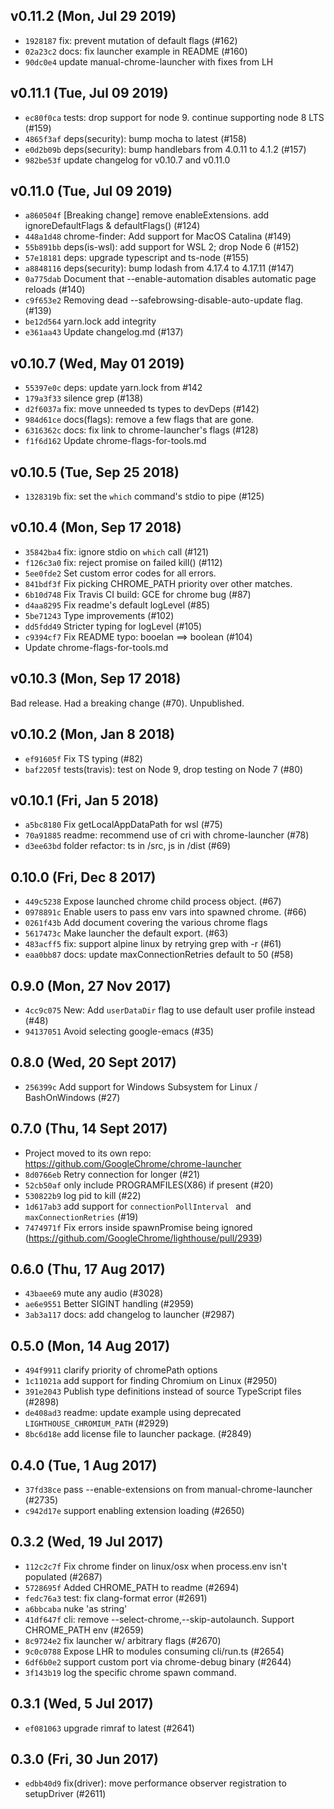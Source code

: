 ## v0.11.2 (Mon, Jul 29 2019)
* `1928187` fix: prevent mutation of default flags (#162)
* `02a23c2` docs: fix launcher example in README (#160)
* `90dc0e4` update manual-chrome-launcher with fixes from LH

## v0.11.1 (Tue, Jul 09 2019)
* `ec80f0ca` tests: drop support for node 9. continue supporting node 8 LTS (#159)
* `4865f3af` deps(security): bump mocha to latest (#158)
* `e0d2b09b` deps(security): bump handlebars from 4.0.11 to 4.1.2 (#157)
* `982be53f` update changelog for v0.10.7 and v0.11.0

## v0.11.0 (Tue, Jul 09 2019)
* `a860504f` [Breaking change] remove enableExtensions. add ignoreDefaultFlags & defaultFlags() (#124)
* `448a1d48` chrome-finder: Add support for MacOS Catalina (#149)
* `55b891bb` deps(is-wsl): add support for WSL 2; drop Node 6 (#152)
* `57e18181` deps: upgrade typescript and ts-node (#155)
* `a8848116` deps(security): bump lodash from 4.17.4 to 4.17.11 (#147)
* `0a775dab` Document that --enable-automation disables automatic page reloads (#140)
* `c9f653e2` Removing dead --safebrowsing-disable-auto-update flag. (#139)
* `be12d564` yarn.lock add integrity
* `e361aa43` Update changelog.md (#137)

## v0.10.7 (Wed, May 01 2019)
* `55397e0c` deps: update yarn.lock from #142
* `179a3f33` silence grep (#138)
* `d2f6037a` fix: move unneeded ts types to devDeps (#142)
* `984d61ce` docs(flags): remove a few flags that are gone.
* `6316362c` docs: fix link to chrome-launcher's flags (#128)
* `f1f6d162` Update chrome-flags-for-tools.md

## v0.10.5 (Tue, Sep 25 2018)
* `1328319b` fix: set the `which` command's stdio to pipe (#125)

## v0.10.4 (Mon, Sep 17 2018)
* `35842ba4` fix: ignore stdio on `which` call (#121)
* `f126c3a0` fix: reject promise on failed kill() (#112)
* `5ee0fde2` Set custom error codes for all errors.
* `841bdf3f` Fix picking CHROME_PATH priority over other matches.
* `6b10d748` Fix Travis CI build: GCE for chrome bug (#87)
* `d4aa8295` Fix readme's default logLevel (#85)
* `5be71243` Type improvements (#102)
* `dd5fdd49` Stricter typing for logLevel (#105)
* `c9394cf7` Fix README typo: booelan ==> boolean (#104)
* Update chrome-flags-for-tools.md

## v0.10.3 (Mon, Sep 17 2018)
Bad release. Had a breaking change (#70). Unpublished.

## v0.10.2 (Mon, Jan 8 2018)
* `ef91605f` Fix TS typing (#82)
* `baf2205f` tests(travis): test on Node 9, drop testing on Node 7 (#80)

## v0.10.1 (Fri, Jan 5 2018)
* `a5bc8180` Fix getLocalAppDataPath for wsl (#75)
* `70a91885` readme: recommend use of cri with chrome-launcher (#78)
* `d3ee63bd` folder refactor: ts in /src, js in /dist (#69)

## 0.10.0 (Fri, Dec 8 2017)
* `449c5238` Expose launched chrome child process object. (#67)
* `0978891c` Enable users to pass env vars into spawned chrome. (#66)
* `0261f43b` Add document covering the various chrome flags
* `5617473c` Make launcher the default export. (#63)
* `483acff5` fix: support alpine linux by retrying grep with -r  (#61)
* `eaa0bb87` docs: update maxConnectionRetries default to 50 (#58)

## 0.9.0 (Mon, 27 Nov 2017)
* `4cc9c075` New: Add `userDataDir` flag to use default user profile instead (#48)
* `94137051` Avoid selecting google-emacs (#35)

## 0.8.0 (Wed, 20 Sept 2017)
* `256399c` Add support for Windows Subsystem for Linux / BashOnWindows (#27)

## 0.7.0 (Thu, 14 Sept 2017)
* Project moved to its own repo: https://github.com/GoogleChrome/chrome-launcher
* `8d0766eb` Retry connection for longer (#21)
* `52cb50af` only include PROGRAMFILES(X86) if present (#20)
* `530822b9` log pid to kill (#22)
* `1d617ab3` add support for `connectionPollInterval ` and `maxConnectionRetries` (#19)
* `7474971f` Fix errors inside spawnPromise being ignored (https://github.com/GoogleChrome/lighthouse/pull/2939)

## 0.6.0 (Thu, 17 Aug 2017)
* `43baee69` mute any audio (#3028)
* `ae6e9551` Better SIGINT handling (#2959)
* `3ab3a117` docs: add changelog to launcher (#2987)

## 0.5.0 (Mon, 14 Aug 2017)
* `494f9911` clarify priority of chromePath options
* `1c11021a` add support for finding Chromium on Linux (#2950)
* `391e2043` Publish type definitions instead of source TypeScript files (#2898)
* `de408ad3` readme: update example using deprecated `LIGHTHOUSE_CHROMIUM_PATH` (#2929)
* `8bc6d18e` add license file to launcher package. (#2849)

## 0.4.0 (Tue, 1 Aug 2017)
* `37fd38ce` pass --enable-extensions on from manual-chrome-launcher (#2735)
* `c942d17e` support enabling extension loading (#2650)

## 0.3.2 (Wed, 19 Jul 2017)
* `112c2c7f` Fix chrome finder on linux/osx when process.env isn't populated (#2687)
* `5728695f` Added CHROME_PATH to readme (#2694)
* `fedc76a3` test: fix clang-format error (#2691)
* `a6bbcaba` nuke 'as string'
* `41df647f` cli: remove --select-chrome,--skip-autolaunch. Support CHROME_PATH env  (#2659)
* `8c9724e2` fix launcher w/ arbitrary flags (#2670)
* `9c0c0788` Expose LHR to modules consuming cli/run.ts (#2654)
* `6df6b0e2` support custom port via chrome-debug binary (#2644)
* `3f143b19` log the specific chrome spawn command.

## 0.3.1 (Wed, 5 Jul 2017)
* `ef081063` upgrade rimraf to latest (#2641)

## 0.3.0 (Fri, 30 Jun 2017)
* `edbb40d9` fix(driver): move performance observer registration to setupDriver (#2611)
